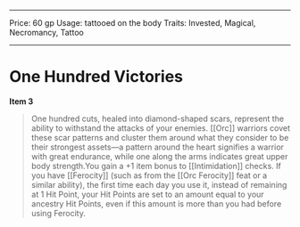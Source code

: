 
---
Price: 60 gp
Usage: tattooed on the body
Traits: Invested, Magical, Necromancy, Tattoo

---

# One Hundred Victories

**Item 3**

> One hundred cuts, healed into diamond-shaped scars, represent the ability to withstand the attacks of your enemies. [[Orc]] warriors covet these scar patterns and cluster them around what they consider to be their strongest assets—a pattern around the heart signifies a warrior with great endurance, while one along the arms indicates great upper body strength.You gain a +1 item bonus to [[Intimidation]] checks. If you have [[Ferocity]] (such as from the [[Orc Ferocity]] feat or a similar ability), the first time each day you use it, instead of remaining at 1 Hit Point, your Hit Points are set to an amount equal to your ancestry Hit Points, even if this amount is more than you had before using Ferocity.
